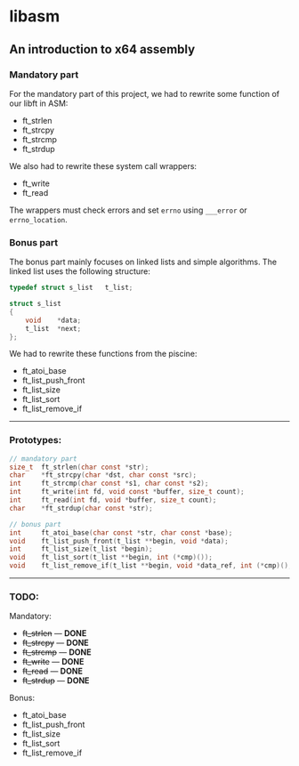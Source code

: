 # libasm
## An introduction to x64 assembly

### Mandatory part

For the mandatory part of this project, we had to rewrite some function of our libft in ASM:
- ft_strlen
- ft_strcpy
- ft_strcmp
- ft_strdup

We also had to rewrite these system call wrappers:
- ft_write
- ft_read

The wrappers must check errors and set `errno` using `___error` or `errno_location`.

### Bonus part

The bonus part mainly focuses on linked lists and simple algorithms. The linked list uses the following structure:

```c
typedef struct s_list   t_list;

struct s_list
{
    void    *data;
    t_list  *next;
};
```

We had to rewrite these functions from the piscine:
- ft_atoi_base
- ft_list_push_front
- ft_list_size
- ft_list_sort
- ft_list_remove_if

---

### Prototypes:
```c
// mandatory part
size_t  ft_strlen(char const *str);
char    *ft_strcpy(char *dst, char const *src);
int     ft_strcmp(char const *s1, char const *s2);
int     ft_write(int fd, void const *buffer, size_t count);
int     ft_read(int fd, void *buffer, size_t count);
char    *ft_strdup(char const *str);

// bonus part
int     ft_atoi_base(char const *str, char const *base);
void    ft_list_push_front(t_list **begin, void *data);
int     ft_list_size(t_list *begin);
void    ft_list_sort(t_list **begin, int (*cmp)());
void    ft_list_remove_if(t_list **begin, void *data_ref, int (*cmp)(), void (*free_fn)(void *));
```

---

### TODO:

Mandatory:
- ~~ft_strlen~~ &mdash; **DONE**
- ~~ft_strcpy~~ &mdash; **DONE**
- ~~ft_strcmp~~ &mdash; **DONE**
- ~~ft_write~~ &mdash; **DONE**
- ~~ft_read~~ &mdash; **DONE**
- ~~ft_strdup~~ &mdash; **DONE**

Bonus:
- ft_atoi_base
- ft_list_push_front
- ft_list_size
- ft_list_sort
- ft_list_remove_if
